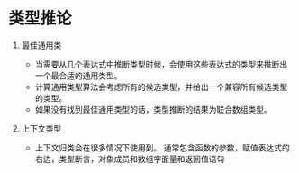 # 类型推论

1. 最佳通用类

   - 当需要从几个表达式中推断类型时候，会使用这些表达式的类型来推断出一个最合适的通用类型。
   - 计算通用类型算法会考虑所有的候选类型，并给出一个兼容所有候选类型的类型。
   - 如果没有找到最佳通用类型的话，类型推断的结果为联合数组类型。

2. 上下文类型

   - 上下文归类会在很多情况下使用到。 通常包含函数的参数，赋值表达式的右边，类型断言，对象成员和数组字面量和返回值语句

   

